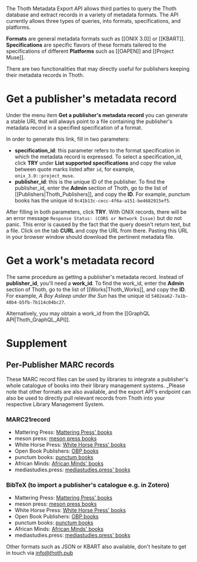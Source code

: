 The Thoth Metadata Export API allows third parties to query the Thoth database and extract records in a variety of metadata formats. The API currently allows three types of queries, into formats, specifications, and platforms. 

**Formats** are general metadata formats such as [[ONIX 3.0]] or [[KBART]]. **Specifications** are specific flavors of these formats tailered to the specifications of different **Platforms** such as [[OAPEN]] and [[Project Muse]].

There are two functionalities that may directly useful for publishers keeping their metadata records in Thoth.

# Get a publisher's metadata record

Under the menu item **Get a publisher's metadata record** you can generate a stable URL that will always point to a file containing the publisher's metadata record in a specified specification of a format.

In order to generate this link, fill in two parameters:
* **specification_id**: this parameter refers to the format specification in which the metadata record is expressed. To select a specification_id, click **TRY** under **List supported specifications** and copy the value between quote marks listed after `id`, for example, `onix_3.0::project_muse`.
* **publisher_id**: this is the unique ID of the publisher. To find the publisher_id, enter the **Admin** section of Thoth, go to the list of [[Publishers|Thoth_Publishers]], and copy the **ID**. For example, punctum books has the unique id `9c41b13c-cecc-4f6a-a151-be4682915ef5`.

After filling in both parameters, click **TRY**. With ONIX records, there will be an error message `Response Status: (CORS or Network Issue)` but do not panic. This error is caused by the fact that the query doesn't return text, but a file. Click on the tab **CURL** and copy the URL from there. Pasting this URL in your browser window should download the pertinent metadata file.

# Get a work's metadata record

The same procedure as getting a publisher's metadata record. Instead of **publisher_id**, you'll need a **work_id**. To find the work_id, enter the **Admin** section of Thoth, go to the list of [[Works|Thoth_Works]], and copy the **ID**. For example, *A Boy Asleep under the Sun* has the unique id `5402ea62-7a1b-48b4-b5fb-7b114c04bc27`.

Alternatively, you may obtain a work_id from the [[GraphQL API|Thoth_GraphQL_API]].

# Supplement

## Per-Publisher MARC records

These MARC record files can be used by libraries to integrate a publisher's whole catalogue of books into their library management systems. _Please note that other formats are also available, and the export API's endpoint can also be used to directly pull relevant records from Thoth into your respective Library Management System.

### MARC21record

* Mattering Press: [Mattering Press' books](https://export.thoth.pub/specifications/marc21record%3A%3Athoth/publisher/17d701c1-307e-4228-83ca-d8e90d7b87a6)
* meson press: [meson press books](https://export.thoth.pub/specifications/marc21record%3A%3Athoth/publisher/f0ae98da-c433-45b8-af3f-5c709ad0221b)
* White Horse Press: [White Horse Press' books](https://export.thoth.pub/specifications/marc21record%3A%3Athoth/publisher/ba67afbb-2b43-4ef8-b1cc-d7333706d54e)
* Open Book Publishers: [OBP books](https://export.thoth.pub/specifications/marc21record%3A%3Athoth/publisher/85fd969a-a16c-480b-b641-cb9adf979c3b)
* punctum books: [punctum books](https://export.thoth.pub/specifications/marc21record%3A%3Athoth/publisher/9c41b13c-cecc-4f6a-a151-be4682915ef5)
* African Minds: [African Minds' books](https://export.thoth.pub/specifications/marc21record%3A%3Athoth/publisher/b61217e4-3134-4bfe-8695-30e047ed3f57)
* mediastudies.press: [mediastudies.press' books](https://export.thoth.pub/specifications/marc21record%3A%3Athoth/publisher/4ab3bec2-c491-46d4-8731-47a5d9b33cc5)

### BibTeX (to import a publisher's catalogue e.g. in Zotero)

* Mattering Press: [Mattering Press' books](https://export.thoth.pub/specifications/bibtex%3A%3Athoth/publisher/17d701c1-307e-4228-83ca-d8e90d7b87a6)
* meson press: [meson press books](https://export.thoth.pub/specifications/bibtex%3A%3Athoth/publisher/f0ae98da-c433-45b8-af3f-5c709ad0221b)
* White Horse Press: [White Horse Press' books](https://export.thoth.pub/specifications/bibtex%3A%3Athoth/publisher/ba67afbb-2b43-4ef8-b1cc-d7333706d54e)
* Open Book Publishers: [OBP books](https://export.thoth.pub/specifications/bibtex%3A%3Athoth/publisher/85fd969a-a16c-480b-b641-cb9adf979c3b)
* punctum books: [punctum books](https://export.thoth.pub/specifications/bibtex%3A%3Athoth/publisher/9c41b13c-cecc-4f6a-a151-be4682915ef5)
* African Minds: [African Minds' books](https://export.thoth.pub/specifications/bibtex%3A%3Athoth/publisher/b61217e4-3134-4bfe-8695-30e047ed3f57)
* mediastudies.press: [mediastudies.press' books](https://export.thoth.pub/specifications/bibtex%3A%3Athoth/publisher/4ab3bec2-c491-46d4-8731-47a5d9b33cc5)

Other formats such as JSON or KBART also available, don't hesitate to get in touch via info@thoth.pub
